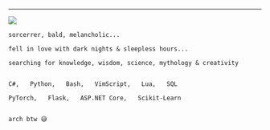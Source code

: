 
---
[![](https://visitcount.itsvg.in/api?id=ManiHNava&icon=0&color=4)](https://visitcount.itsvg.in)
```
sorcerrer, bald, melancholic...

fell in love with dark nights & sleepless hours...

searching for knowledge, wisdom, science, mythology & creativity


C#,   Python,   Bash,   VimScript,   Lua,   SQL

PyTorch,   Flask,   ASP.NET Core,   Scikit-Learn


arch btw 😅
```

<!---
# 📊 GitHub Stats:
![](https://github-readme-stats.vercel.app/api?username=ManiHNava&theme=dracula&hide_border=false&include_all_commits=true&count_private=true)<br/>
![](https://github-readme-streak-stats.herokuapp.com/?user=ManiHNava&theme=dracula&hide_border=false)<br/>
![](https://github-readme-stats.vercel.app/api/top-langs/?username=ManiHNava&theme=dracula&hide_border=false&include_all_commits=true&count_private=true&layout=compact)

## 🏆 GitHub Trophies
![](https://github-profile-trophy.vercel.app/?username=ManiHNava&theme=radical&no-frame=false&no-bg=true&margin-w=4)
-->
